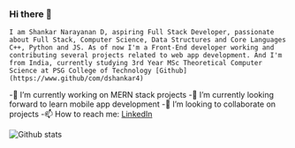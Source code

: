 ### Hi there 👋
    I am Shankar Narayanan D, aspiring Full Stack Developer, passionate about Full Stack, Computer Science, Data Structures and Core Languages C++, Python and JS. As of now I'm a Front-End developer working and contributing several projects related to web app development. And I'm from India, currently studying 3rd Year MSc Theoretical Computer Science at PSG College of Technology [Github](https://www.github/com/dshankar4)
 -🔭 I’m currently working on MERN stack projects
 -🌱 I’m currently looking forward to learn mobile app development
 -👯 I’m looking to collaborate on projects
 -📫 How to reach me: [LinkedIn](https://www.github.com/dshankar4)
 
 ![Github stats](https://github-readme-stats.vercel.app/api?username=dshankar4)
